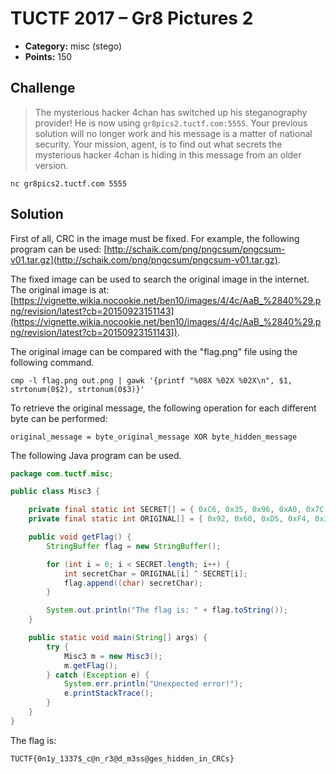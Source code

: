 # TUCTF 2017 – Gr8 Pictures 2

* **Category:** misc (stego)
* **Points:** 150

## Challenge

> The mysterious hacker 4chan has switched up his steganography provider! He is now using `gr8pics2.tuctf.com:5555`. Your previous solution will no longer work and his message is a matter of national security. Your mission, agent, is to find out what secrets the mysterious hacker 4chan is hiding in this message from an older version.

```
nc gr8pics2.tuctf.com 5555
```

## Solution

First of all, CRC in the image must be fixed. For example, the following program can be used: [http://schaik.com/png/pngcsum/pngcsum-v01.tar.gz](http://schaik.com/png/pngcsum/pngcsum-v01.tar.gz).

The fixed image can be used to search the original image in the internet. The original image is at: 
[https://vignette.wikia.nocookie.net/ben10/images/4/4c/AaB_%2840%29.png/revision/latest?cb=20150923151143](https://vignette.wikia.nocookie.net/ben10/images/4/4c/AaB_%2840%29.png/revision/latest?cb=20150923151143]).

The original image can be compared with the "flag.png" file using the following command.

```
cmp -l flag.png out.png | gawk '{printf "%08X %02X %02X\n", $1, strtonum(0$2), strtonum(0$3)}'
```

To retrieve the original message, the following operation for each different byte can be performed:

```
original_message = byte_original_message XOR byte_hidden_message
```

The following Java program can be used.

```java
package com.tuctf.misc;

public class Misc3 {

    private final static int SECRET[] = { 0xC6, 0x35, 0x96, 0xA0, 0x7C, 0xC1, 0x4E, 0xFB, 0x9E, 0xCD, 0x9A, 0x35, 0xE9, 0x1D, 0x98, 0xA0, 0x4A, 0x3F, 0x73, 0x5E, 0x33, 0x25, 0x13, 0x12, 0xFF, 0x3C, 0x7B, 0x95, 0x52, 0xF8, 0x72, 0xD5, 0xE4, 0xA5, 0x56, 0x7A, 0x55, 0x55, 0x86, 0x59, 0x1D, 0xEC, 0x07, 0x0C, 0x83, 0xBF, 0x22, 0xAB, 0x52, 0x83 };
    private final static int ORIGINAL[] = { 0x92, 0x60, 0xD5, 0xF4, 0x3A, 0xBA, 0x7E, 0x95, 0xAF, 0xB4, 0xC5, 0x04, 0xDA, 0x2E, 0xAF, 0x84, 0x15, 0x5C, 0x33, 0x30, 0x6C, 0x57, 0x20, 0x52, 0x9B, 0x63, 0x16, 0xA6, 0x21, 0x8B, 0x32, 0xB2, 0x81, 0xD6, 0x09, 0x12, 0x3C, 0x31, 0xE2, 0x3C, 0x73, 0xB3, 0x6E, 0x62, 0xDC, 0xFC, 0x70, 0xE8, 0x21, 0xFE };

    public void getFlag() {
        StringBuffer flag = new StringBuffer();

        for (int i = 0; i < SECRET.length; i++) {
            int secretChar = ORIGINAL[i] ^ SECRET[i];
            flag.append((char) secretChar);
        }

        System.out.println("The flag is: " + flag.toString());
    }

    public static void main(String[] args) {
        try {
            Misc3 m = new Misc3();
            m.getFlag();
        } catch (Exception e) {
            System.err.println("Unexpected error!");
            e.printStackTrace();
        }
    }
}
```

The flag is:

```
TUCTF{0n1y_1337$_c@n_r3@d_m3ss@ges_hidden_in_CRCs}
```